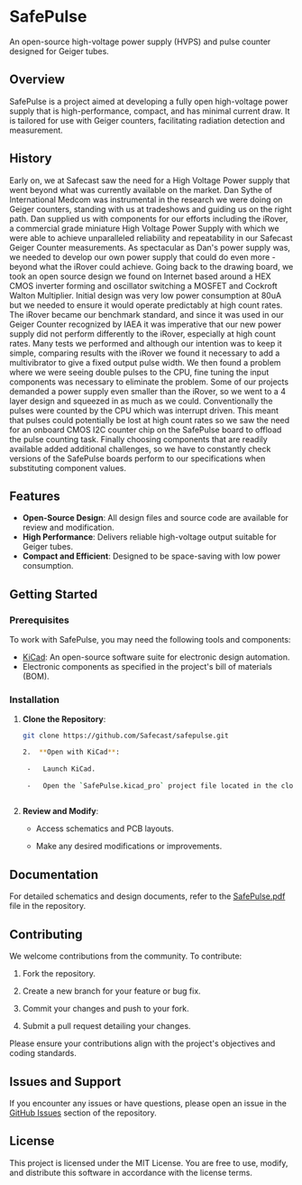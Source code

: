 # SafePulse

An open-source high-voltage power supply (HVPS) and pulse counter designed for Geiger tubes.

## Overview

SafePulse is a project aimed at developing a fully open high-voltage power supply that is high-performance, compact, and has minimal current draw. It is tailored for use with Geiger counters, facilitating radiation detection and measurement.

## History 

Early on, we at Safecast saw the need for a High Voltage Power supply that went beyond what was currently available on the market. Dan Sythe of International Medcom was instrumental in the research we were doing on Geiger counters, standing with us at tradeshows and guiding us on the right path. Dan supplied us with components for our efforts including the iRover, a commercial grade miniature High Voltage Power Supply with which we were able to achieve unparalleled reliability and repeatability in our Safecast Geiger Counter measurements. As spectacular as Dan's power supply was, we needed to develop our own power supply that could do even more - beyond what the iRover could achieve.
Going back to the drawing board, we took an open source design we found on Internet based around a HEX CMOS inverter forming and oscillator switching a MOSFET and Cockroft Walton Multiplier. Initial design was very low power consumption at 80uA but we needed to ensure it would operate predictably at high count rates. The iRover became our benchmark standard, and since it was used in our Geiger Counter recognized by IAEA it was imperative that our new power supply did not perform differently to the iRover, especially at high count rates. Many tests we performed and although our intention was to keep it simple, comparing results with the iRover we found it necessary to add a multivibrator to give a fixed output pulse width.
We then found a problem where we were seeing double pulses to the CPU, fine tuning the input components was necessary to eliminate the problem. Some of our projects demanded a power supply even smaller than the iRover, so we went to a 4 layer design and squeezed in as much as we could.
Conventionally the pulses were counted by the CPU which was interrupt driven. This meant that pulses could potentially be lost at high count rates so we saw the need for an onboard CMOS I2C counter chip on the SafePulse board to offload the pulse counting task.
Finally choosing components that are readily available added additional challenges, so we have to constantly check versions of the SafePulse boards perform to our specifications when substituting component values.

## Features

- **Open-Source Design**: All design files and source code are available for review and modification.
- **High Performance**: Delivers reliable high-voltage output suitable for Geiger tubes.
- **Compact and Efficient**: Designed to be space-saving with low power consumption.

## Getting Started

### Prerequisites

To work with SafePulse, you may need the following tools and components:

- [KiCad](https://www.kicad.org/): An open-source software suite for electronic design automation.
- Electronic components as specified in the project's bill of materials (BOM).

### Installation

1. **Clone the Repository**:
   ```bash
   git clone https://github.com/Safecast/safepulse.git

   2.  **Open with KiCad**:
    
    -   Launch KiCad.
        
    -   Open the `SafePulse.kicad_pro` project file located in the cloned repository.
        
3.  **Review and Modify**:
    
    -   Access schematics and PCB layouts.
        
    -   Make any desired modifications or improvements.
        

## Documentation

For detailed schematics and design documents, refer to the [SafePulse.pdf](https://github.com/Safecast/safepulse/blob/main/SafePulse.pdf) file in the repository.

## Contributing

We welcome contributions from the community. To contribute:

1.  Fork the repository.
    
2.  Create a new branch for your feature or bug fix.
    
3.  Commit your changes and push to your fork.
    
4.  Submit a pull request detailing your changes.
    

Please ensure your contributions align with the project's objectives and coding standards.

## Issues and Support

If you encounter any issues or have questions, please open an issue in the [GitHub Issues](https://github.com/Safecast/safepulse/issues) section of the repository.

## License

This project is licensed under the MIT License. You are free to use, modify, and distribute this software in accordance with the license terms.

